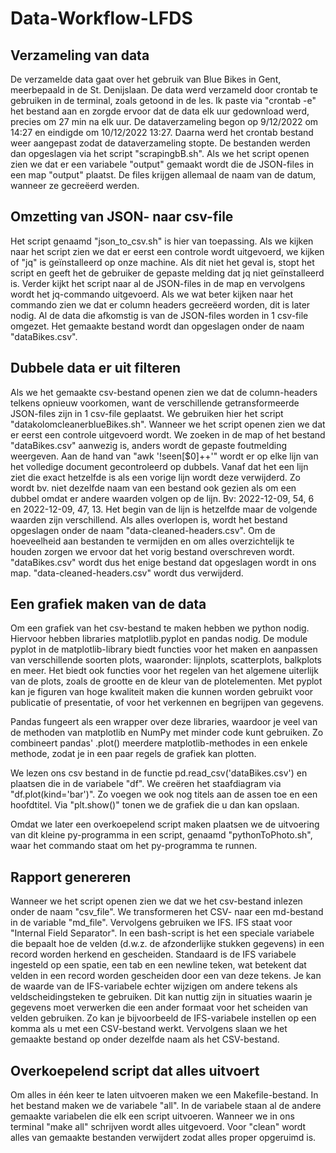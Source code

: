 # Data-Workflow-LFDS

## Verzameling van data
De verzamelde data gaat over het gebruik van Blue Bikes in Gent, meerbepaald in de St. Denijslaan. De data werd verzameld door crontab te gebruiken in de terminal, zoals getoond in de les. Ik paste via "crontab -e" het bestand aan en zorgde ervoor dat de data elk uur gedownload werd, precies om 27 min na elk uur. De dataverzameling begon op 9/12/2022 om 14:27 en eindigde om 10/12/2022 13:27. Daarna werd het crontab bestand weer aangepast zodat de dataverzameling stopte. De bestanden werden dan opgeslagen via het script "scrapingbB.sh". Als we het script openen zien we dat er een variabele "output" gemaakt wordt die de JSON-files in een map "output" plaatst. De files krijgen allemaal de naam van de datum, wanneer ze gecreëerd werden.

## Omzetting van JSON- naar csv-file
Het script genaamd "json_to_csv.sh" is hier van toepassing. Als we kijken naar het script zien we dat er eerst een controle wordt uitgevoerd, we kijken of "jq" is geïnstalleerd op onze machine. Als dit niet het geval is, stopt het script en geeft het de gebruiker de gepaste melding dat jq niet geïnstalleerd is. Verder kijkt het script naar al de JSON-files in de map en vervolgens wordt het jq-commando uitgevoerd. Als we wat beter kijken naar het commando zien we dat er column headers gecreëerd worden, dit is later nodig. Al de data die afkomstig is van de JSON-files worden in 1 csv-file omgezet. Het gemaakte bestand wordt dan opgeslagen onder de naam "dataBikes.csv".

## Dubbele data er uit filteren
Als we het gemaakte csv-bestand openen zien we dat de column-headers telkens opnieuw voorkomen, want de verschillende getransformeerde JSON-files zijn in 1 csv-file geplaatst. We gebruiken hier het script "datakolomcleanerblueBikes.sh". Wanneer we het script openen zien we dat er eerst een controle uitgevoerd wordt. We zoeken in de map of het bestand "dataBikes.csv" aanwezig is, anders wordt de gepaste foutmelding weergeven. Aan de hand van "awk '!seen[$0]++'" wordt er op elke lijn van het volledige document gecontroleerd op dubbels. Vanaf dat het een lijn ziet die exact hetzelfde is als een vorige lijn wordt deze verwijderd. Zo wordt bv. niet dezelfde naam van een bestand ook gezien als om een dubbel omdat er andere waarden volgen op de lijn. Bv: 2022-12-09, 54, 6 en 2022-12-09, 47, 13. Het begin van de lijn is hetzelfde maar de volgende waarden zijn verschillend. Als alles overlopen is, wordt het bestand opgeslagen onder de naam "data-cleaned-headers.csv". Om de hoeveelheid aan bestanden te vermijden en om alles overzichtelijk te houden zorgen we ervoor dat het vorig bestand overschreven wordt. "dataBikes.csv" wordt dus het enige bestand dat opgeslagen wordt in ons map. "data-cleaned-headers.csv" wordt dus verwijderd.

## Een grafiek maken van de data
Om een grafiek van het csv-bestand te maken hebben we python nodig. Hiervoor hebben libraries matplotlib.pyplot en pandas nodig. De module pyplot in de matplotlib-library biedt functies voor het maken en aanpassen van verschillende soorten plots, waaronder: lijnplots, scatterplots, balkplots en meer. Het biedt ook functies voor het regelen van het algemene uiterlijk van de plots, zoals de grootte en de kleur van de plotelementen. Met pyplot kan je figuren van hoge kwaliteit maken die kunnen worden gebruikt voor publicatie of presentatie, of voor het verkennen en begrijpen van gegevens. 

Pandas fungeert als een wrapper over deze libraries, waardoor je veel van de methoden van matplotlib en NumPy met minder code kunt gebruiken. Zo combineert pandas' .plot() meerdere matplotlib-methodes in een enkele methode, zodat je in een paar regels de grafiek kan plotten.

We lezen ons csv bestand in de functie pd.read_csv('dataBikes.csv') en plaatsen die in de variabele "df". We creëren het staafdiagram via "df.plot(kind='bar')". Zo voegen we ook nog titels aan de assen toe en een hoofdtitel. Via "plt.show()" tonen we de grafiek die u dan kan opslaan.

Omdat we later een overkoepelend script maken plaatsen we de uitvoering van dit kleine py-programma in een script, genaamd "pythonToPhoto.sh", waar het commando staat om het py-programma te runnen.

## Rapport genereren
Wanneer we het script openen zien we dat we het csv-bestand inlezen onder de naam "csv_file". We transformeren het CSV- naar een md-bestand in de variable "md_file". Vervolgens gebruiken we IFS. IFS staat voor "Internal Field Separator". In een bash-script is het een speciale variabele die bepaalt hoe de velden (d.w.z. de afzonderlijke stukken gegevens) in een record worden herkend en gescheiden. Standaard is de IFS variabele ingesteld op een spatie, een tab en een newline teken, wat betekent dat velden in een record worden gescheiden door een van deze tekens. Je kan de waarde van de IFS-variabele echter wijzigen om andere tekens als veldscheidingsteken te gebruiken. Dit kan nuttig zijn in situaties waarin je gegevens moet verwerken die een ander formaat voor het scheiden van velden gebruiken. Zo kan je bijvoorbeeld de IFS-variabele instellen op een komma als u met een CSV-bestand werkt. Vervolgens slaan we het gemaakte bestand op onder dezelfde naam als het CSV-bestand.

## Overkoepelend script dat alles uitvoert
Om alles in één keer te laten uitvoeren maken we een Makefile-bestand. In het bestand maken we de variabele "all". In de variabele staan al de andere gemaakte variabelen die elk een script uitvoeren. Wanneer we in ons terminal "make all" schrijven wordt alles uitgevoerd. Voor "clean" wordt alles van gemaakte bestanden verwijdert zodat alles proper opgeruimd is.
